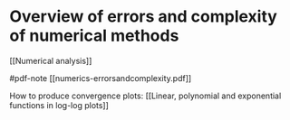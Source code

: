 # Overview of errors and complexity of numerical methods

[[Numerical analysis]]

#pdf-note [[numerics-errorsandcomplexity.pdf]]


How to produce convergence plots: [[Linear, polynomial and exponential functions in log-log plots]]